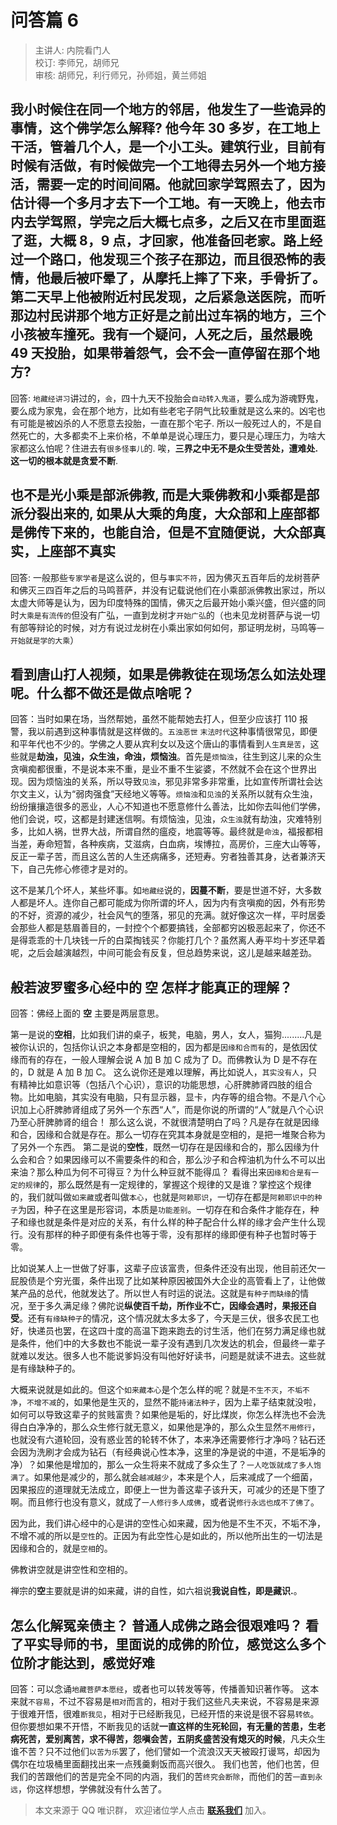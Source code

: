 # 问答篇 6

> 主讲人: 内院看门人 <br />
> 校订: 李师兄，胡师兄 <br />
> 审核: 胡师兄，利行师兄，孙师姐，黄兰师姐 <br />

## 我小时候住在同一个地方的邻居，他发生了一些诡异的事情，这个佛学怎么解释? 他今年 30 多岁，在工地上干活，管着几个人，是一个小工头。建筑行业，目前有时候有活做，有时候做完一个工地得去另外一个地方接活，需要一定的时间间隔。他就回家学驾照去了，因为估计得一个多月才去下一个工地。有一天晚上，他去市内去学驾照，学完之后大概七点多，之后又在市里面逛了逛，大概 8，9 点，才回家，他准备回老家。路上经过一个路口，他发现三个孩子在那边，而且很恐怖的表情，他最后被吓晕了，从摩托上摔了下来，手骨折了。第二天早上他被附近村民发现，之后紧急送医院，而听那边村民讲那个地方正好是之前出过车祸的地方，三个小孩被车撞死。我有一个疑问，人死之后，虽然最晚 49 天投胎，如果带着怨气，会不会一直停留在那个地方?

回答: `地藏经讲习`讲过的，`会`，四十九天不投胎会`自动转入鬼道`，要么成为游魂野鬼，要么成为家鬼，会在那个地方，比如有些老宅子阴气比较重就是这么来的。凶宅也有可能是被凶杀的人不愿意去投胎，一直在那个宅子. 所以一般死过人的，不是自然死亡的，大多都卖不上来价格，不单单是说心理压力，要只是心理压力，为啥大家都这么怕呢？住进去有`很多怪事儿`的. 唉，**三界之中无不是众生受苦处，遭难处. 这一切的根本就是贪爱不断**.

## 也不是光**小乘**是**部派佛教**, 而是大乘佛教和小乘都是部派分裂出来的, 如果从大乘的角度，**大众部**和**上座部**都是佛传下来的，也能自洽，但是不宜随便说，大众部真实，上座部不真实

回答: 一般那些`专家学者`是这么说的，但与`事实不符`，因为佛灭五百年后的龙树菩萨和佛灭三四百年之后的马鸣菩萨，并没有记载说他们在小乘部派佛教出家过，所以太虚大师等是认为，因为印度特殊的国情，佛灭之后最开始小乘兴盛，但兴盛的同时`大乘是有流传的`但没有广弘，一直到龙树才`开始广弘`的（也未见龙树菩萨与说一切有部等辩论的时候，对方有说过龙树在小乘出家如何如何，那证明龙树，马鸣等`一开始就是学的大乘`）

## 看到唐山打人视频，如果是**佛教徒**在现场怎么如法处理呢。什么都不做还是做点啥呢？

回答：当时如果在场，当然帮她，虽然不能帮她去打人，但至少应该打 110 报警，我以前遇到这种事情就是这样做的。`五浊恶世` `末法时代`这种事情很常见，即便和平年代也不少的。学佛之人要从宾利女以及这个唐山的事情看到`人生真是苦`，这些就是**劫浊，见浊，众生浊，命浊，烦恼浊**。首先是`烦恼浊`，往生到这儿来的众生贪嗔痴都很重，不是说本来不重，是业不重不生娑婆，不然就不会在这个世界出现。因为烦恼浊的关系，所以导致`见浊`，邪见非常多非常重，比如宣传所谓社会达尔文主义，认为“弱肉强食”天经地义等等。`烦恼浊`和`见浊`的关系所以就有众生浊，纷纷攘攘造很多的恶业，人心不知道也不愿意修什么善法，比如你去叫他们学佛，他们会说，哎，这都是封建迷信啊。有烦恼浊，见浊，`众生浊`就有劫浊，灾难特别多，比如人祸，世界大战，所谓自然的瘟疫，地震等等。最终就是`命浊`，福报都相当差，寿命短暂，各种疾病，艾滋病，白血病，埃博拉，高房价，三座大山等等，反正一辈子苦，而且这么苦的人生还病痛多，还短寿。穷者独善其身，达者兼济天下，自己先修心修德才是对的。

这不是某几个坏人，某些坏事。如`地藏经`说的，**因蔓不断**，要是世道不好，大多数人都是坏人。连你自己都可能成为你所谓的坏人，因为内有贪嗔痴的因，外有形势的不好，资源的减少，社会风气的堕落，邪见的充满。就好像这次一样，平时居委会那些人都是慈眉善目的，一封控个个都要搞钱，全部都穷凶极恶起来了，你还不是得乖乖的十几块钱一斤的白菜掏钱买？你能打几个？虽然离人寿平均十岁还早着呢，之后会越演越烈，中间可能会有反复，但总趋势来说，这儿是越来越差劲。

## 般若波罗蜜多心经中的 **空** 怎样才能真正的理解？

回答：佛经上面的 **空** 主要是两层意思。

第一是说的**空相**，比如我们讲的桌子，板凳，电脑，男人，女人，猫狗.........凡是被你认识的，包括你认识之本身都是空相的，因为都是`因缘和合而有`的，是依因仗缘而有的存在，一般人理解会说 A 加 B 加 C 成为了 D。而佛教认为 D 是不存在的，D 就是 A 加 B 加 C。
这么说你还是难以理解，再比如说人，`其实没有人`，只有精神比如意识等（包括八个心识），意识的功能思想，心肝脾肺肾四肢的组合物。比如电脑，其实没有电脑，只有显示器，显卡，内存等的组合物。不是八个心识加上心肝脾肺肾组成了另外一个东西“人”，而是你说的所谓的“人”就是八个心识乃至心肝脾肺肾的组合！
那么这么说，不就很清楚明白了吗？凡是存在就是因缘和合，因缘和合就是存在。那么一切存在究其本身就是空相的，是把一堆聚合称为了另外一个东西。
第二是说的**空性**，既然一切存在是因缘和合的，那么因缘为什么会和合？如果因缘可以不需要条件的和合，那么沙子和合榨油机为什么不可以出来油？那么种瓜为何不可得豆？为什么种豆就不能得瓜？
看得出来`因缘和合是有一定的规律`的，那么既然是有一定规律的，掌握这个规律的又是谁？掌控这个规律的，我们就叫做`如来藏`或者叫做`本心`，也就是`阿赖耶识`，一切存在都是`阿赖耶识中的种子`为因，种子在这里是形容词，本质是`功能差别`。一切存在和合条件才能存在，种子和缘也就是条件是对应的关系，有什么样的种子配合什么样的缘才会产生什么现行。没有那样的种子即便有条件也等于零，没有那样的缘即便有种子也暂时等于零。

比如说某人上一世做了好事，这辈子应该富贵，但条件还没有出现，他目前还欠一屁股债是个穷光蛋，条件出现了比如某种原因被国外大企业的高管看上了，让他做某产品的总代，他就发达了。所以世人有时运的说法。这就是`有种子而缺缘`的情况，至于多久满足缘？佛陀说**纵使百千劫，所作业不亡，因缘会遇时，果报还自受**。还有`有缘缺种子`的情况，这个情况就太多太多了，今天是三伏，很多农民工也好，快递员也罢，在这四十度的高温下跑来跑去的讨生活，他们在努力满足缘也就是条件，他们中的大多数也不能说一辈子没有遇到几次发达的机会，但最终一辈子就难以发达。很多人也不能说爹妈没有叫他好好读书，问题是就读不进去。这些就是有缘缺种子的。

大概来说就是如此的。但这个`如来藏本心`是个怎么样的呢？就是`不生不灭`，`不垢不净`，`不增不减`的，如果他是生灭的，显然不能`持诸法种子`，因为上辈子结束就没啦，如何可以导致这辈子的贫贱富贵？如果他是垢的，好比煤炭，你怎么样洗也不会洗得白白净净的，那么众生修行就无意义，如果他是净的，那么众生显然`不用修行`，也就没有六道轮回，没有惑业苦的轮转不休了，本来净还需要修行才净吗？钻石还会因为洗刷才会成为钻石（有经典说心性本净，这里的净是说的中道，不是垢净的净）？如果他是增加的，那么一众生将来不就成了多众生了？`一人吃饭就成了多人饱满了`。如果他是减少的，那么就会`越减越少`，本来是个人，后来减成了一个细菌，因果报应的道理就无法成立，即便上一世为善这辈子该升天，可减少的还是下堕了啊。而且修行也没有意义，就成了`一人修行多人成佛`，或者说`修行永远也成不了佛了`。

因为此，我们讲心经中的心是讲的空性心如来藏，因为他是不生不灭，不垢不净，不增不减的所以是`空性`的。正因为有此空性心是如此的，所以他所出生的一切法是因缘和合的，就是`空相`的。

佛教讲空就是讲空性和空相的。

禅宗的**空**主要就是讲的如来藏，讲的自性，如六祖说**我说自性，即是藏识.**。


## 怎么化解**冤亲债主**？ 普通人**成佛之路**会很艰难吗？ 看了**平实导师**的书，里面说的**成佛的阶位**，感觉这么多个位阶才能达到，感觉好难

回答：可以念诵`地藏菩萨本愿经`，或者也可以转发等等，传播善知识著作等。
这本来就`不容易`，不过不容易是`相对`而言的，相对于我们这些凡夫来说，不容易是来源于很难开悟，很难`断我见`，相对于已经断我见，已经开悟的来说是很不容易`转依`。
但你要想如果不开悟，不断我见的话就**一直这样的生死轮回，有无量的苦患，生老病死苦，爱别离苦，求不得苦，怨嗔会苦，五阴炙盛苦没有熄灭的时候**，凡夫众生谁不苦？只不过他们`以苦为乐`罢了，他们譬如一个流浪汉天天被殴打谩骂，却因为偶尔在垃圾桶里面翻找出来一点残羹剩饭而高兴很久。
我们也苦，他们也苦，但我们的苦跟他们的苦是完全不同的内涵，我们的苦`终究会断除`，而他们的苦`一直到永远`，你这样想想，学佛就没有什么苦了。

> 本文来源于 QQ 唯识群， 欢迎诸位学人点击 **[联系我们](https://mp.weixin.qq.com/s/lZCfWjmLjgNR165Tx4_bCQ)** 加入。

